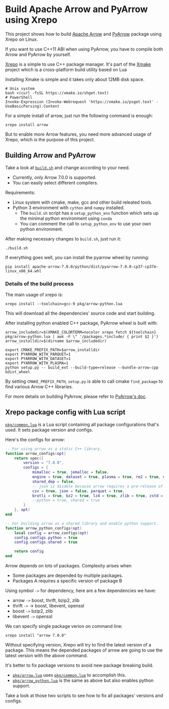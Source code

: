 # Build Apache Arrow and PyArrow using Xrepo

This project shows how to build [Apache Arrow](https://arrow.apache.org/) and
[PyArrow](https://arrow.apache.org/docs/python/index.html) package using Xrepo
on Linux.

If you want to use C++11 ABI when using PyArrow, you have to compile both Arrow
and PyArrow by yourself.

[Xrepo](https://xrepo.xmake.io/) is a simple to use C++ package manager. It's
part of the [Xmake](https://xmake.io/) project which is a cross-platform build
utility based on Lua

Installing Xmake is simple and it takes only about 12MB disk space.

```
# Unix system
bash <(curl -fsSL https://xmake.io/shget.text)
# PowerShell
Invoke-Expression (Invoke-Webrequest 'https://xmake.io/psget.text' -UseBasicParsing).Content
```

For a simple install of arrow, just run the following command is enough:

```
xrepo install arrow
```

But to enable more Arrow features, you need more advanced usage of Xrepo, which 
is the purpose of this project.

## Building Arrow and PyArrow

Take a look at [`build.sh`](./build.sh) and change according to your need.

- Currently, only Arrow 7.0.0 is supported.
- You can easily select different compilers.

Requirements:

- Linux system with cmake, make, gcc and other build releated tools.
- Python 3 environment with `cython` and `numpy` installed.
  - The `build.sh` script has a `setup_python_env` function which sets up the minimal 
    python environment using `conda`
  - You can comment the call to `setup_python_env` to use your own python 
    environment.

After making necessary changes to `build.sh`, just run it:

```
./build.sh
```

If everything goes well, you can install the pyarrow wheel by running:

```
pip install apache-arrow-7.0.0/python/dist/pyarrow-7.0.0-cp37-cp37m-linux_x86_64.whl
```

### Details of the build process

The main usage of xrepo is:

```
xrepo install --toolchain=gcc-9 pkg/arrow-python.lua
```

This will download all the dependencies' source code and start building.

After installing python enabled C++ package, PyArrow wheel is built with:

```
arrow_includedir=$(XMAKE_COLORTERM=nocolor xrepo fetch ${toolchain} pkg/arrow-python.lua | awk -F \" '/packages.*include/ { print $2 }')
arrow_installdir=$(dirname $arrow_includedir)

export CMAKE_PREFIX_PATH=$arrow_installdir
export PYARROW_WITH_PARQUET=1
export PYARROW_WITH_DATASET=1
export PYARROW_WITH_PLASMA=1
python setup.py -- build_ext --build-type=release --bundle-arrow-cpp bdist_wheel
```

By setting `CMAKE_PREFIX_PATH`, `setup.py` is able to call cmake `find_package`
to find various Arrow C++ libraries.

For more details on building PyArrow, please refer to [PyArrow's doc](https://arrow.apache.org/docs/developers/python.html#building-on-linux-and-macos).

## Xrepo package config with Lua script

[`pkg/common.lua`](./pkg/common.lua) is a Lua script containing all package
configurations that's used. It sets package version and configs.

Here's the configs for arrow:

```lua
-- For using arrow as a static C++ library.
function arrow_configs(opt)
    return spec({
        version = "7.0.0",
        configs = {
            mimalloc = true, jemalloc = false,
            engine = true, dataset = true, plasma = true, re2 = true, utf8proc = true,
            shared_dep = false,
            -- json is disable because arrow requires a pre-release of rapidjson.
            csv = true, json = false, parquet = true,
            brotli = true, bz2 = true, lz4 = true, zlib = true, zstd = true,
            --python = true, shared = true
        }
    }, opt)
end

-- For building arrow as a shared library and enable python support.
function arrow_python_configs(opt)
    local config = arrow_configs(opt)
    config.configs.python = true
    config.configs.shared = true

    return config
end
```

Arrow depends on lots of packages. Complexity arises when

- Some packages are depended by multiple packages.
- Packages A requires a specific version of package B

Using symbol `->` for dependency, here are a few dependencies we have:

- arrow `->` boost, thrift, bzip2, zlib
- thrift `->` -> boost, libevent, openssl
- boost `->` bzip2, zlib
- libevent `->` openssl

We can specify single package verion on command line:

```
xrepo install "arrow 7.0.0"
```

Without specifying version, Xrepo will try to find the latest version of a package.
This means the depended packages of arrow are going to use the latest version
with the above command.

It's better to fix package versions to avoid new package breaking build.

- [`pkg/arrow.lua`](./pkg/arrow.lua) uses [`pkg/common.lua`](./pkg/common.lua)
  to accomplish this.
- [`pkg/arrow_python.lua`](./pkg/arrow-python.lua) is the same as above but
  also enables python support.

Take a look at those two scripts to see how to fix all packages' versions and
configs.
